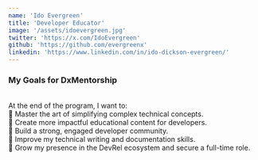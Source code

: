 ```yaml
---
name: 'Ido Evergreen'
title: 'Developer Educator'
image: '/assets/idoevergreen.jpg'
twitter: 'https://x.com/IdoEvergreen'
github: 'https://github.com/evergreenx'
linkedin: 'https://www.linkedin.com/in/ido-dickson-evergreen/'
---
```


<div>
<h3>My Goals for DxMentorship</h3> <br/>
 At the end of the program, I want to: <br/>
📌 Master the art of simplifying complex technical concepts. <br />
📌 Create more impactful educational content for developers. <br />
📌 Build a strong, engaged developer community. <br />
📌 Improve my technical writing and documentation skills. <br />
📌 Grow my presence in the DevRel ecosystem and secure a full-time role. <br />
</div>
